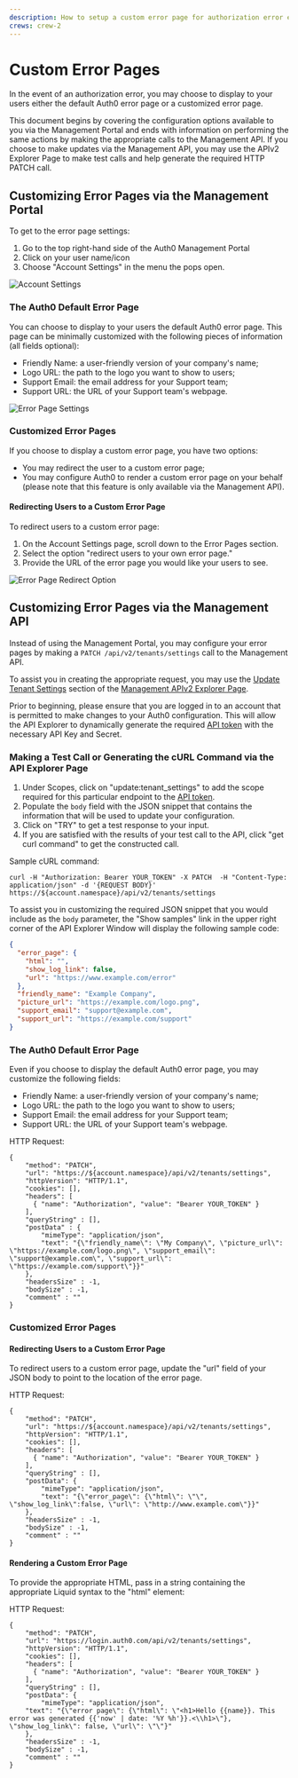 ```yaml
---
description: How to setup a custom error page for authorization error events.
crews: crew-2
---
```


# Custom Error Pages

In the event of an authorization error, you may choose to display to your users either the default Auth0 error page or a customized error page.

This document begins by covering the configuration options available to you via the Management Portal and ends with information on performing the same actions by making the appropriate calls to the Management API. If you choose to make updates via the Management API, you may use the APIv2 Explorer Page to make test calls and help generate the required HTTP PATCH call.

## Customizing Error Pages via the Management Portal

To get to the error page settings:

1.  Go to the top right-hand side of the Auth0 Management Portal
2.  Click on your user name/icon
3.  Choose "Account Settings" in the menu the pops open.

![Account Settings](/media/articles/error-pages/account-settings.png)

### The Auth0 Default Error Page

You can choose to display to your users the default Auth0 error page. This page can be minimally customized with the following pieces of information (all fields optional):

-  Friendly Name: a user-friendly version of your company's name;
-  Logo URL: the path to the logo you want to show to users;
-  Support Email: the email address for your Support team;
-  Support URL: the URL of your Support team's webpage.

![Error Page Settings](/media/articles/error-pages/error-page-settings.png)

### Customized Error Pages

If you choose to display a custom error page, you have two options:

-  You may redirect the user to a custom error page;
-  You may configure Auth0 to render a custom error page on your behalf (please note that this feature is only available via the Management API).

#### Redirecting Users to a Custom Error Page

To redirect users to a custom error page:

1.  On the Account Settings page, scroll down to the Error Pages section.
2.  Select the option "redirect users to your own error page."
3.  Provide the URL of the error page you would like your users to see.

![Error Page Redirect Option](/media/articles/error-pages/redirect-error-page.png)

## Customizing Error Pages via the Management API

Instead of using the Management Portal, you may configure your error pages by making a `PATCH /api/v2/tenants/settings` call to the Management API.

To assist you in creating the appropriate request, you may use the [Update Tenant Settings](/api/v2#!/Tenants/patch_settings) section of the [Management APIv2 Explorer Page](/api/v2).

Prior to beginning, please ensure that you are logged in to an account that is permitted to make changes to your Auth0 configuration. This will allow the API Explorer to dynamically generate the required [API token](/api/v2/tokens) with the necessary API Key and Secret.

### Making a Test Call or Generating the cURL Command via the API Explorer Page

1.  Under Scopes, click on "update:tenant_settings" to add the scope required for this particular endpoint to the [API token](/api/v2/tokens).
2.  Populate the `body` field with the JSON snippet that contains the information that will be used to update your configuration.
3.  Click on "TRY" to get a test response to your input.
4.  If you are satisfied with the results of your test call to the API, click "get curl command" to get the constructed call.

Sample cURL command:

```text
curl -H "Authorization: Bearer YOUR_TOKEN" -X PATCH  -H "Content-Type: application/json" -d '{REQUEST BODY}' https://${account.namespace}/api/v2/tenants/settings
```

To assist you in customizing the required JSON snippet that you would include as the `body` parameter, the "Show samples" link in the upper right corner of the API Explorer Window will display the following sample code:

```json
{
  "error_page": {
    "html": "",
    "show_log_link": false,
    "url": "https://www.example.com/error"
  },
  "friendly_name": "Example Company",
  "picture_url": "https://example.com/logo.png",
  "support_email": "support@example.com",
  "support_url": "https://example.com/support"
}
```

### The Auth0 Default Error Page

Even if you choose to display the default Auth0 error page, you may customize the following fields:

-  Friendly Name: a user-friendly version of your company's name;
-  Logo URL: the path to the logo you want to show to users;
-  Support Email: the email address for your Support team;
-  Support URL: the URL of your Support team's webpage.

HTTP Request:

```har
{
    "method": "PATCH",
    "url": "https://${account.namespace}/api/v2/tenants/settings",
    "httpVersion": "HTTP/1.1",
    "cookies": [],
    "headers": [
      { "name": "Authorization", "value": "Bearer YOUR_TOKEN" }
    ],
    "queryString" : [],
    "postData" : {
        "mimeType": "application/json",
        "text": "{\"friendly_name\": \"My Company\", \"picture_url\": \"https://example.com/logo.png\", \"support_email\": \"support@example.com\", \"support_url\": \"https://example.com/support\"}}"
    },
    "headersSize" : -1,
    "bodySize" : -1,
    "comment" : ""
}
```

### Customized Error Pages

#### Redirecting Users to a Custom Error Page

To redirect users to a custom error page, update the "url" field of your JSON body to point to the location of the error page.

HTTP Request:

```har
{
    "method": "PATCH",
    "url": "https://${account.namespace}/api/v2/tenants/settings",
    "httpVersion": "HTTP/1.1",
    "cookies": [],
    "headers": [
      { "name": "Authorization", "value": "Bearer YOUR_TOKEN" }
    ],
    "queryString" : [],
    "postData": {
        "mimeType": "application/json",
        "text": "{\"error_page\": {\"html\": \"\", \"show_log_link\":false, \"url\": \"http://www.example.com\"}}"
    },
    "headersSize" : -1,
    "bodySize" : -1,
    "comment" : ""
}
```

#### Rendering a Custom Error Page

To provide the appropriate HTML, pass in a string containing the appropriate Liquid syntax to the "html" element:

HTTP Request:

```har
{
    "method": "PATCH",
    "url": "https://login.auth0.com/api/v2/tenants/settings",
    "httpVersion": "HTTP/1.1",
    "cookies": [],
    "headers": [
      { "name": "Authorization", "value": "Bearer YOUR_TOKEN" }
    ],
    "queryString" : [],
    "postData": {
        "mimeType": "application/json",
    "text": "{\"error page\": {\"html\": \"<h1>Hello {{name}}. This error was generated {{'now' | date: '%Y %h'}}.<\\h1>\"}, \"show_log_link\": false, \"url\": \"\"}"
    },
    "headersSize" : -1,
    "bodySize" : -1,
    "comment" : ""
}
```
